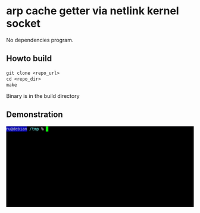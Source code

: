 # arp cache getter via netlink kernel socket
No dependencies program.

## Howto build
```
git clone <repo_url>
cd <repo_dir>
make
```
Binary is in the build directory

## Demonstration

![](https://github.com/legale/netlink_arp_cache/blob/main/demo.gif)
